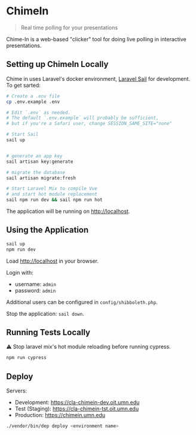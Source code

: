 # ChimeIn

> Real time polling for your presentations

Chime-In is a web-based "clicker" tool for doing live polling in interactive presentations.

## Setting up ChimeIn Locally

Chime in uses Laravel's docker environment, [Laravel Sail](https://laravel.com/docs/8.x/sail) for development. To get sarted:

```sh
# Create a .env file
cp .env.example .env

# Edit `.env` as needed.
# The default `.env.example` will probably be sufficient,
# but if you're a Safari user, change SESSION_SAME_SITE="none"

# Start Sail
sail up


# generate an app key
sail artisan key:generate

# migrate the database
sail artisan migrate:fresh

# Start Laravel Mix to compile Vue
# and start hot module replacement
sail npm run dev && sail npm run hot

```

The application will be running on <http://localhost>.

## Using the Application

```sh
sail up
npm run dev
```

Load <http://localhost> in your browser.

Login with:

- username: `admin`
- password: `admin`

Additional users can be configured in `config/shibboleth.php`.

Stop the application: `sail down`.

## Running Tests Locally

⚠️ Stop laravel mix's hot module reloading before running cypress.

```sh
npm run cypress
```

## Deploy

Servers:

- Development: https://cla-chimein-dev.oit.umn.edu
- Test (Staging): https://cla-chimein-tst.oit.umn.edu
- Production: https://chimein.umn.edu

```sh
./vendor/bin/dep deploy <environment name>
```